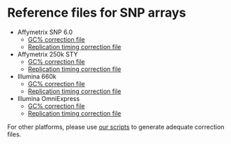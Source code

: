 # Reference files for SNP arrays

- Affymetrix SNP 6.0
	- [GC% correction file](https://zenodo.org/records/14008443/files/GC_AffySNP6_102015.txt.zip?download=1)
	- [Replication timing correction file](https://zenodo.org/records/14008443/files/RT_AffySNP6_102015.txt.zip?download=1)
- Affymetrix 250k STY
	- [GC% correction file](https://zenodo.org/records/14008443/files/GC_Affy250k.txt.zip?download=1)
	- [Replication timing correction file](https://zenodo.org/records/14008443/files/RT_Affy250k.txt.zip?download=1)
- Illumina 660k
	- [GC% correction file](https://zenodo.org/records/14008443/files/GC_Illumina660k.txt.zip?download=1)
	- [Replication timing correction file](https://zenodo.org/records/14008443/files/RT_Illumina660k.txt.zip?download=1)
- Illumina OmniExpress
	- [GC% correction file](https://zenodo.org/records/14008443/files/GC_IlluminaOmniexpress.txt.zip?download=1)
	- [Replication timing correction file](https://zenodo.org/records/14008443/files/RT_IlluminaOmniexpress.txt.zip?download=1)

For other platforms, please use [our scripts](../../LogRcorrection/) to generate adequate correction files.